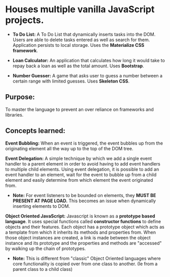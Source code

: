 # **Houses multiple vanilla JavaScript projects.**

- **To Do List:** A To Do List that dynamically inserts tasks into the DOM. Users are able to delete tasks entered as well as search for them. Application persists to local storage. Uses the **Materialize CSS framework**.

- **Loan Calculator:** An application that calculates how long it would take to repay back a loan as well as the total amount. Uses **Bootstrap**.

- **Number Guesser:** A game that asks user to guess a number between a certain range with limited guesses. Uses **Skeleton CSS**.  

## Purpose:

To master the language to prevent an over reliance on frameworks and libraries.

## Concepts learned:

**Event Bubbling:** When an event is  triggered, the event bubbles up from the originating element all the way up to the top of the DOM tree.

**Event Delegation:** A simple technique by which we add a single event handler to a parent element in order to avoid having to add event handlers to multiple child elements.  Using event delegation, it is possible to add an event handler to an element, wait for the event to bubble up from a child element and easily determine from which element the event originated from.

- **Note:** For event listeners to be bounded on elements, they **MUST BE PRESENT AT PAGE LOAD.** This becomes an issue when dynamically inserting elements to DOM.

**Object Oriented JavaScript:** Javascript is known as a **prototype based language**. It uses special functions called **constructor functions** to define objects and their features. Each object has a prototype object which acts as a template from which it inherits its methods and properties from. When those object instances are created, a link is made between the object instance and its prototype and the properties and methods are "accessed" by walking up the chain of prototypes.

- **Note:** This is different from "classic" Object Oriented languages where core functionality is copied over from one class to another.  (Ie from a parent class to a child class)
